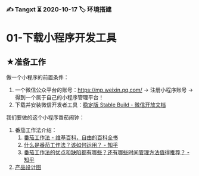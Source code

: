 ### ✍️ Tangxt ⏳ 2020-10-17 🏷️ 环境搭建

# 01-下载小程序开发工具

## ★准备工作

做一个小程序的前置条件：

1. 一个微信公众平台的账号：<https://mp.weixin.qq.com/> -> 注册小程序账号 -> 得到一个属于自己的小程序管理平台！
2. 下载并安装微信开发者工具：[稳定版 Stable Build - 微信开放文档](https://developers.weixin.qq.com/miniprogram/dev/devtools/download.html)

我们要做的这个小程序番茄闹钟：

1. 番茄工作法介绍：
   1. [番茄工作法 - 维基百科，自由的百科全书](https://zh.wikipedia.org/wiki/%E7%95%AA%E8%8C%84%E5%B7%A5%E4%BD%9C%E6%B3%95)
   2. [什么是番茄工作法？该如何运用？ - 知乎](https://www.zhihu.com/question/20189826)
   3. [番茄工作法的优点和缺陷都有哪些？还有哪些时间管理方法值得推荐？ - 知乎](https://www.zhihu.com/question/20390242)
2. [产品设计图](https://free.modao.cc/app/8Axs1FbiTKFUqu7XRzyIWsKMwOkye1z?simulator_type=device&sticky)

